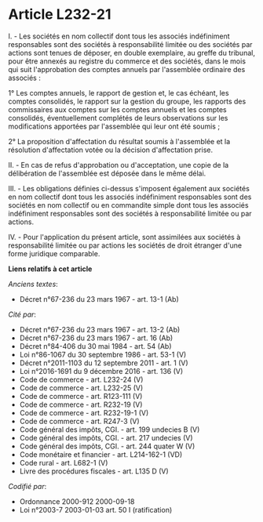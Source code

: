 # Article L232-21

I. - Les sociétés en nom collectif dont tous les associés indéfiniment responsables sont des sociétés à responsabilité
limitée ou des sociétés par actions sont tenues de déposer, en double exemplaire, au greffe du tribunal, pour être annexés au
registre du commerce et des sociétés, dans le mois qui suit l'approbation des comptes annuels par l'assemblée ordinaire des
associés :

1° Les comptes annuels, le rapport de gestion et, le cas échéant, les comptes consolidés, le rapport sur la gestion du
groupe, les rapports des commissaires aux comptes sur les comptes annuels et les comptes consolidés, éventuellement complétés
de leurs observations sur les modifications apportées par l'assemblée qui leur ont été soumis ;

2° La proposition d'affectation du résultat soumis à l'assemblée et la résolution d'affectation votée ou la décision
d'affectation prise.

II. - En cas de refus d'approbation ou d'acceptation, une copie de la délibération de l'assemblée est déposée dans le même
délai.

III. - Les obligations définies ci-dessus s'imposent également aux sociétés en nom collectif dont tous les associés
indéfiniment responsables sont des sociétés en nom collectif ou en commandite simple dont tous les associés indéfiniment
responsables sont des sociétés à responsabilité limitée ou par actions.

IV. - Pour l'application du présent article, sont assimilées aux sociétés à responsabilité limitée ou par actions les
sociétés de droit étranger d'une forme juridique comparable.

**Liens relatifs à cet article**

_Anciens textes_:

  - Décret n°67-236 du 23 mars 1967 - art. 13-1 (Ab)

_Cité par_:

  - Décret n°67-236 du 23 mars 1967 - art. 13-2 (Ab)
  - Décret n°67-236 du 23 mars 1967 - art. 16 (Ab)
  - Décret n°84-406 du 30 mai 1984 - art. 54 (Ab)
  - Loi n°86-1067 du 30 septembre 1986 - art. 53-1 (V)
  - Décret n°2011-1103 du 12 septembre 2011 - art. 1 (V)
  - Loi n°2016-1691 du 9 décembre 2016 - art. 136 (V)
  - Code de commerce - art. L232-24 (V)
  - Code de commerce - art. L232-25 (V)
  - Code de commerce - art. R123-111 (V)
  - Code de commerce - art. R232-19 (V)
  - Code de commerce - art. R232-19-1 (V)
  - Code de commerce - art. R247-3 (V)
  - Code général des impôts, CGI. - art. 199 undecies B (V)
  - Code général des impôts, CGI. - art. 217 undecies (V)
  - Code général des impôts, CGI. - art. 244 quater W (V)
  - Code monétaire et financier - art. L214-162-1 (VD)
  - Code rural - art. L682-1 (V)
  - Livre des procédures fiscales - art. L135 D (V)

_Codifié par_:

  - Ordonnance 2000-912 2000-09-18
  - Loi n°2003-7 2003-01-03 art. 50 I (ratification)
